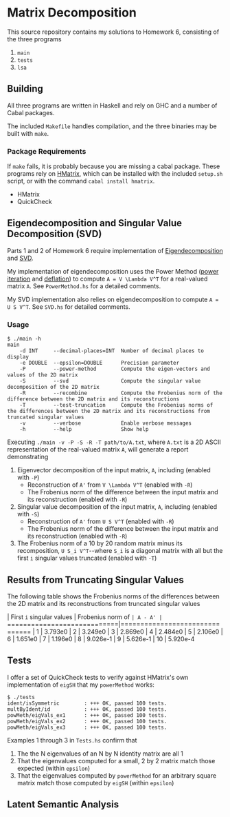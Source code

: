 Matrix Decomposition
====================
This source repository contains my solutions to Homework 6, consisting of the three programs

1. `main`
2. `tests` 
3. `lsa`

Building
--------
All three programs are written in Haskell and rely on GHC and a number of Cabal packages.

The included `Makefile` handles compilation, and the three binaries may be built with `make`.

### Package Requirements
If `make` fails, it is probably because you are missing a cabal package. These programs rely on [HMatrix](https://github.com/AlbertoRuiz/hmatrix), which can be installed with the included `setup.sh` script, or with the command `cabal install hmatrix`.

* HMatrix
* QuickCheck

Eigendecomposition and Singular Value Decomposition (SVD)
---------------------------------------------------------
Parts 1 and 2 of Homework 6 require implementation of [Eigendecomposition](http://en.wikipedia.org/wiki/Eigendecomposition) and [SVD](http://en.wikipedia.org/wiki/Singular_Value_Decomposition).

My implementation of eigendecomposition uses the Power Method ([power iteration](http://en.wikipedia.org/wiki/Power_iteration) and [deflation](http://www.miislita.com/information-retrieval-tutorial/matrix-tutorial-3-eigenvalues-eigenvectors.html)) to compute `A = V \Lambda V^T` for a real-valued matrix `A`. See `PowerMethod.hs` for a detailed comments.

My SVD implementation also relies on eigendecomposition to compute `A = U S V^T`. See `SVD.hs` for detailed comments.

### Usage

	$ ./main -h
	main
		-d INT     --decimal-places=INT  Number of decimal places to display
		-e DOUBLE  --epsilon=DOUBLE      Precision parameter
		-P         --power-method        Compute the eigen-vectors and values of the 2D matrix
		-S         --svd                 Compute the singular value decomposition of the 2D matrix
		-R         --recombine           Compute the Frobenius norm of the difference between the 2D matrix and its reconstructions
		-T         --test-truncation     Compute the Frobenius norms of the differences between the 2D matrix and its reconstructions from truncated singular values
		-v         --verbose             Enable verbose messages
		-h         --help                Show help

Executing `./main -v -P -S -R -T path/to/A.txt`, where `A.txt` is a 2D ASCII representation of the real-valued matrix `A`, will generate a report demonstrating

1. Eigenvector decomposition of the input matrix, `A`, including (enabled with `-P`)
	* Reconstruction of `A'` from `V \Lambda V^T` (enabled with `-R`)
	* The Frobenius norm of the difference between the input matrix and its reconstruction (enabled with `-R`)
2. Singular value decomposition of the input matrix, `A`, including (enabled with `-S`)
	* Reconstruction of `A'` from `U S V^T` (enabled with `-R`)
	* The Frobenius norm of the difference between the input matrix and its reconstruction (enabled with `-R`)
3. The Frobenius norm of a 10 by 20 random matrix minus its recomposition, `U S_i V^T`--where `S_i` is a diagonal matrix with all but the first `i` singular values truncated (enabled with `-T`)

Results from Truncating Singular Values
----------------------------------------
The following table shows the Frobenius norms of the differences between the 2D matrix and its reconstructions from truncated singular values

| First `i` singular values | Frobenius norm of `| A - A' |`
============================|===============================
|                        1  | 3.793e0
|                        2  | 3.249e0
|                        3  | 2.869e0
|                        4  | 2.484e0
|                        5  | 2.106e0
|                        6  | 1.651e0
|                        7  | 1.196e0
|                        8  | 9.026e-1
|                        9  | 5.626e-1
|                        10 | 5.920e-4

Tests
-----
I offer a set of QuickCheck tests to verify against HMatrix's own implementation of `eigSH` that my `powerMethod` works:

	$ ./tests
	ident/isSymmetric        : +++ OK, passed 100 tests.
	multByIdent/id           : +++ OK, passed 100 tests.
	powMeth/eigVals_ex1      : +++ OK, passed 100 tests.
	powMeth/eigVals_ex2      : +++ OK, passed 100 tests.
	powMeth/eigVals_ex3      : +++ OK, passed 100 tests.

Examples 1 through 3 in `Tests.hs` confirm that

1. The the N eigenvalues of an N by N identity matrix are all 1
2. That the eigenvalues computed for a small, 2 by 2 matrix match those expected (within `epsilon`)
3. That the eigenvalues computed by `powerMethod` for an arbitrary square matrix match those computed by `eigSH` (within `epsilon`)

Latent Semantic Analysis
------------------------
